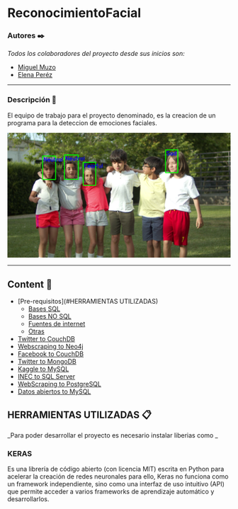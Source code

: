 # ReconocimientoFacial

### Autores ✒️

_Todos los colaboradores del proyecto desde sus inicios son:_

- [Miguel Muzo](https://github.com/Miguel-EMC)
- [Elena Peréz](https://github.com/kevinpinan)

--- 

### Descripción 📄
El equipo de trabajo para el proyecto denominado, es la creacion de un programa para la deteccion de emociones faciales.

![image](https://github.com/Miguel-EMC/ReconocimientoFacial/blob/master/Images/Screenshot%202022-09-02%20161525.png)

---
## Content 🚀
- [Pre-requisitos](#HERRAMIENTAS UTILIZADAS)
	- [Bases SQL](#bases-sql)
	- [Bases NO SQL](#Bases-NO-SQL)
	- [Fuentes de internet](#Fuentes-de-internet)
	- [Otras](#Otras)
- [Twitter to CouchDB](#Twitter-to-CouchDB)
- [Webscraping to Neo4j](#Webscraping-to-Neo4j)
- [Facebook to CouchDB](#cFacebook-to-CouchDB)
- [Twitter to MongoDB](#Twitter-to-MongoDB)
- [Kaggle to MySQL](#Kaggle-to-MySQL)
- [INEC to SQL Server](#INEC-to-SQL-Server)
- [WebScraping to PostgreSQL](#WebScraping-to-PostgreSQL)
- [Datos abiertos to MySQL](#Datos-abiertos-to-MySQL)


## HERRAMIENTAS UTILIZADAS 📋
_Para poder desarrollar el proyecto es necesario instalar liberias como _

### KERAS
Es una librería de código abierto (con licencia MIT) escrita en Python para acelerar la creación de redes neuronales para ello, Keras no funciona como un framework independiente, sino como una interfaz de uso intuitivo (API) que permite acceder a varios frameworks de aprendizaje automático y desarrollarlos.
